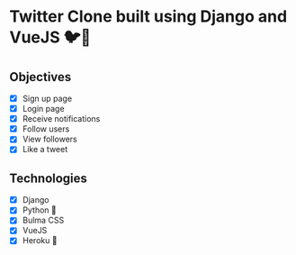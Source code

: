 # Twitter Clone built using Django and VueJS :bird:🐷

## Objectives

- [x] Sign up page
- [x] Login page
- [x] Receive notifications
- [x] Follow users
- [x] View followers
- [x] Like a tweet

## Technologies

- [x] Django
- [x] Python :snake:
- [x] Bulma CSS
- [x] VueJS
- [x] Heroku :rocket:
